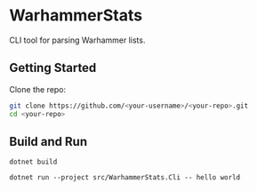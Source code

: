 # WarhammerStats

CLI tool for parsing Warhammer lists.

## Getting Started

Clone the repo:

```bash
git clone https://github.com/<your-username>/<your-repo>.git
cd <your-repo>
```

## Build and Run

```
dotnet build
```

```
dotnet run --project src/WarhammerStats.Cli -- hello world
```